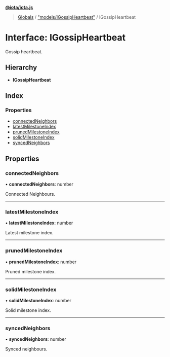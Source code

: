 **[@iota/iota.js](../README.md)**

> [Globals](../README.md) / ["models/IGossipHeartbeat"](../modules/_models_igossipheartbeat_.md) / IGossipHeartbeat

# Interface: IGossipHeartbeat

Gossip heartbeat.

## Hierarchy

* **IGossipHeartbeat**

## Index

### Properties

* [connectedNeighbors](_models_igossipheartbeat_.igossipheartbeat.md#connectedneighbors)
* [latestMilestoneIndex](_models_igossipheartbeat_.igossipheartbeat.md#latestmilestoneindex)
* [prunedMilestoneIndex](_models_igossipheartbeat_.igossipheartbeat.md#prunedmilestoneindex)
* [solidMilestoneIndex](_models_igossipheartbeat_.igossipheartbeat.md#solidmilestoneindex)
* [syncedNeighbors](_models_igossipheartbeat_.igossipheartbeat.md#syncedneighbors)

## Properties

### connectedNeighbors

•  **connectedNeighbors**: number

Connected Neighbours.

___

### latestMilestoneIndex

•  **latestMilestoneIndex**: number

Latest milestone index.

___

### prunedMilestoneIndex

•  **prunedMilestoneIndex**: number

Pruned milestone index.

___

### solidMilestoneIndex

•  **solidMilestoneIndex**: number

Solid milestone index.

___

### syncedNeighbors

•  **syncedNeighbors**: number

Synced neighbours.
